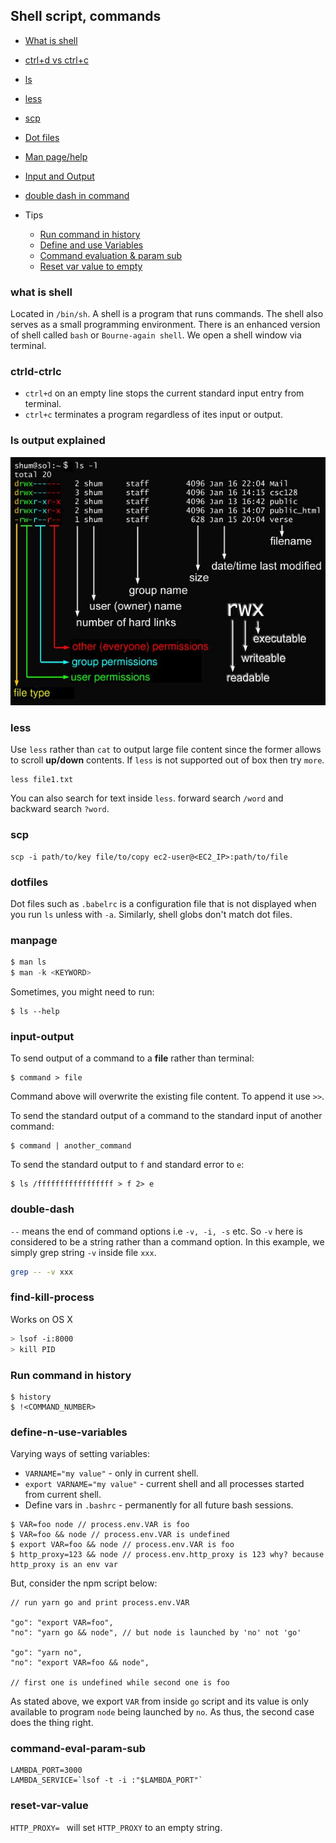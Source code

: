 ## Shell script, commands

* [What is shell](#what-is-shell)
* [ctrl+d vs ctrl+c](#ctrld-ctrlc)
* [ls](#ls-output-explained)
* [less](#less)
* [scp](#scp)
* [Dot files](#dotfiles)
* [Man page/help](#manpage-help)
* [Input and Output](#input-output)
* [double dash in command](#double-dash)

* Tips
  * [Run command in history](#run-command-in-history)
  * [Define and use Variables](#define-n-use-variables)
  * [Command evaluation & param sub](#command-eval-param-sub)
  * [Reset var value to empty](#reset-var-value)

### what is shell

Located in `/bin/sh`. A shell is a program that runs commands. The shell also serves as a small programming environment. There is an enhanced version of shell called `bash` or `Bourne-again shell`.
We open a shell window via terminal.

### ctrld-ctrlc

- `ctrl+d` on an empty line stops the current standard input entry from terminal.
- `ctrl+c` terminates a program regardless of ites input or output.

### ls output explained

![ls](./ls.jpg)

### less

Use `less` rather than `cat` to output large file content since the former allows to scroll **up/down** contents.
If `less` is not supported out of box then try `more`.

```Shell
less file1.txt
```

You can also search for text inside `less`. forward search `/word` and backward search `?word`.

### scp

```
scp -i path/to/key file/to/copy ec2-user@<EC2_IP>:path/to/file
```

### dotfiles

Dot files such as `.babelrc` is a configuration file that is not displayed when you run `ls` unless with `-a`. Similarly, shell globs don't match dot files.

### manpage

```js
$ man ls
$ man -k <KEYWORD>
```

Sometimes, you might need to run:

```
$ ls --help
```

### input-output

To send output of a command to a **file** rather than terminal:

```
$ command > file
```

Command above will overwrite the existing file content. To append it use `>>`.

To send the standard output of a command to the standard input of another command:

```
$ command | another_command
```

To send the standard output to `f` and standard error to `e`:

```
$ ls /fffffffffffffffff > f 2> e
```

### double-dash

`--` means the end of command options i.e `-v, -i, -s` etc. So `-v` here is considered to be a string rather than a command option. In this example, we simply grep string `-v` inside file `xxx`.

```bash
grep -- -v xxx
```

### find-kill-process

Works on OS X

```bash
> lsof -i:8000
> kill PID
```

### Run command in history

```shell
$ history
$ !<COMMAND_NUMBER>
```

### define-n-use-variables

Varying ways of setting variables:

- `VARNAME="my value"` - only in current shell.
- `export VARNAME="my value"` - current shell and all processes started from current shell.
- Define vars in `.bashrc` - permanently for all future bash sessions.

```shell
$ VAR=foo node // process.env.VAR is foo
$ VAR=foo && node // process.env.VAR is undefined
$ export VAR=foo && node // process.env.VAR is foo
$ http_proxy=123 && node // process.env.http_proxy is 123 why? because http_proxy is an env var
```

But, consider the npm script below:

```shell
// run yarn go and print process.env.VAR

"go": "export VAR=foo",
"no": "yarn go && node", // but node is launched by 'no' not 'go'

"go": "yarn no",
"no": "export VAR=foo && node",

// first one is undefined while second one is foo
```

As stated above, we export `VAR` from inside `go` script and its value is only available to program `node` being launched by `no`. As thus, the second case does the thing right.

### command-eval-param-sub

```shell
LAMBDA_PORT=3000
LAMBDA_SERVICE=`lsof -t -i :"$LAMBDA_PORT"`
```

### reset-var-value
`HTTP_PROXY= ` will set `HTTP_PROXY` to an empty string.
